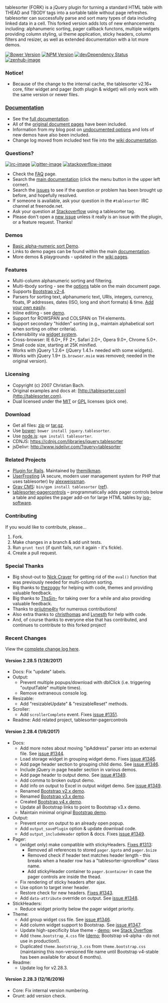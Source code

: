 tablesorter (FORK) is a jQuery plugin for turning a standard HTML table with THEAD and TBODY tags into a sortable table without page refreshes. tablesorter can successfully parse and sort many types of data including linked data in a cell. This forked version adds lots of new enhancements including: alphanumeric sorting, pager callback functons, multiple widgets providing column styling, ui theme application, sticky headers, column filters and resizer, as well as extended documentation with a lot more demos.

[![Bower Version][bower-image]][bower-url] [![NPM Version][npm-image]][npm-url] [![devDependency Status][david-dev-image]][david-dev-url] [![zenhub-image]][zenhub-url]

### Notice!

* Because of the change to the internal cache, the tablesorter v2.16+ core, filter widget and pager (both plugin &amp; widget) will only work with the same version or newer files.

### [Documentation](https://mottie.github.io/tablesorter/docs/)

* See the [full documentation](https://mottie.github.io/tablesorter/docs/).
* All of the [original document pages](http://tablesorter.com/docs/) have been included.
* Information from my blog post on [undocumented options](https://wowmotty.blogspot.com/2011/06/jquery-tablesorter-missing-docs.html) and lots of new demos have also been included.
* Change log moved from included text file into the [wiki documentation](https://github.com/Mottie/tablesorter/wiki/Changes).

### Questions?

[![irc-image]][irc-url] [![gitter-image]][gitter-url] [![stackoverflow-image]][stackoverflow-url]

* Check the [FAQ](https://github.com/Mottie/tablesorter/wiki/FAQ) page.
* Search the [main documentation](https://mottie.github.io/tablesorter/docs/) (click the menu button in the upper left corner).
* Search the [issues](https://github.com/Mottie/tablesorter/issues) to see if the question or problem has been brought up before, and hopefully resolved.
* If someone is available, ask your question in the `#tablesorter` IRC channel at freenode.net.
* Ask your question at [Stackoverflow](https://stackoverflow.com/questions/tagged/tablesorter) using a tablesorter tag.
* Please don't open a [new issue](https://github.com/Mottie/tablesorter/issues) unless it really is an issue with the plugin, or a feature request. Thanks!

### Demos

* [Basic alpha-numeric sort Demo](https://mottie.github.io/tablesorter/).
* Links to demo pages can be found within the main [documentation](https://mottie.github.io/tablesorter/docs/).
* More demos & playgrounds - updated in the [wiki pages](https://github.com/Mottie/tablesorter/wiki).

### Features

* Multi-column alphanumeric sorting and filtering.
* Multi-tbody sorting - see the [options](https://mottie.github.io/tablesorter/docs/index.html#options) table on the main document page.
* Supports [Bootstrap v2-4](https://mottie.github.io/tablesorter/docs/example-option-theme-bootstrap-v3.html).
* Parsers for sorting text, alphanumeric text, URIs, integers, currency, floats, IP addresses, dates (ISO, long and short formats) &amp; time. [Add your own easily](https://mottie.github.io/tablesorter/docs/example-parsers.html).
* Inline editing - see [demo](https://mottie.github.io/tablesorter/docs/example-widget-editable.html).
* Support for ROWSPAN and COLSPAN on TH elements.
* Support secondary "hidden" sorting (e.g., maintain alphabetical sort when sorting on other criteria).
* Extensibility via [widget system](https://mottie.github.io/tablesorter/docs/example-widgets.html).
* Cross-browser: IE 6.0+, FF 2+, Safari 2.0+, Opera 9.0+, Chrome 5.0+.
* Small code size, starting at 25K minified.
* Works with jQuery 1.2.6+ (jQuery 1.4.1+ needed with some widgets).
* Works with jQuery 1.9+ (`$.browser.msie` was removed; needed in the original version).

### Licensing

* Copyright (c) 2007 Christian Bach.
* Original examples and docs at: [http://tablesorter.com](http://tablesorter.com).
* Dual licensed under the [MIT](https://opensource.org/licenses/mit-license.php) or [GPL](https://www.gnu.org/licenses/gpl.html) licenses (pick one).

### Download

* Get all files: [zip](https://github.com/Mottie/tablesorter/archive/master.zip) or [tar.gz](https://github.com/Mottie/tablesorter/archive/master.tar.gz).
* Use [bower](https://bower.io/): `bower install jquery.tablesorter`.
* Use [node.js](https://nodejs.org/): `npm install tablesorter`.
* CDNJS: https://cdnjs.com/libraries/jquery.tablesorter
* jsDelivr: http://www.jsdelivr.com/?query=tablesorter

### Related Projects

* [Plugin for Rails](https://github.com/themilkman/jquery-tablesorter-rails). Maintained by [themilkman](https://github.com/themilkman).
* [UserFrosting](https://github.com/alexweissman/UserFrosting) (A secure, modern user management system for PHP that uses tablesorter) by [alexweissman](https://github.com/alexweissman).
* [Grav CMS](https://getgrav.org/): `bin/gpm install tablesorter` ([ref](https://github.com/Perlkonig/grav-plugin-tablesorter)).
* [tablesorter-pagercontrols](https://github.com/isg-software/tablesorter-pagercontrols) &ndash; programmatically adds pager controls below a table and applies the pager add-on for large HTML tables by [isg-software](https://github.com/isg-software).

### Contributing

If you would like to contribute, please...

1. Fork.
2. Make changes in a branch & add unit tests.
3. Run `grunt test` (if qunit fails, run it again - it's fickle).
4. Create a pull request.

### Special Thanks

* Big shout-out to [Nick Craver](https://github.com/NickCraver) for getting rid of the `eval()` function that was previously needed for multi-column sorting.
* Big thanks to [thezoggy](https://github.com/thezoggy) for helping with code, themes and providing valuable feedback.
* Big thanks to [ThsSin-](https://github.com/TheSin-) for taking over for a while and also providing valuable feedback.
* Thanks to [prijutme4ty](https://github.com/prijutme4ty) for numerous contributions!
* Also extra thanks to [christhomas](https://github.com/christhomas) and [Lynesth](https://github.com/Lynesth) for help with code.
* And, of course thanks to everyone else that has contributed, and continues to contribute to this forked project!

[npm-url]: https://npmjs.org/package/tablesorter
[npm-image]: https://img.shields.io/npm/v/tablesorter.svg
[david-dev-url]: https://david-dm.org/Mottie/tablesorter?type=dev
[david-dev-image]: https://img.shields.io/david/dev/Mottie/tablesorter.svg
[bower-url]: http://bower.io/search/?q=jquery.tablesorter
[bower-image]: https://img.shields.io/bower/v/jquery.tablesorter.svg
[zenhub-url]: https://zenhub.io
[zenhub-image]: https://cdn.rawgit.com/Mottie/tablesorter/master/docs/img/zenhub-badge.svg

[irc-url]: https://kiwiirc.com/client/irc.freenode.net#tablesorter
[irc-image]: https://img.shields.io/badge/irc-%23tablesorter-yellowgreen.svg
[gitter-url]: https://gitter.im/Mottie/tablesorter
[gitter-image]: https://img.shields.io/badge/GITTER-join%20chat-yellowgreen.svg
[stackoverflow-url]: http://stackoverflow.com/questions/tagged/tablesorter
[stackoverflow-image]: https://img.shields.io/badge/stackoverflow-tablesorter-blue.svg

### Recent Changes

View the [complete change log here](https://github.com/Mottie/tablesorter/wiki/Changes).

#### <a name="v2.28.5">Version 2.28.5</a> (1/28/2017)

* Docs: Fix "update" labels.
* Output:
  * Prevent multiple popups/download with dblClick (i.e. triggering "outputTable" multiple times).
  * Remove extraneous console log.
* Resizable:
  * Add "resizableUpdate" & "resizableReset" methods.
* Scroller:
  * Add `scrollerComplete` event. Fixes [issue #1351](https://github.com/Mottie/tablesorter/issues/1351).
* Readme: Add related project, tablesorter-pagercontrols

#### <a name="v2.28.4">Version 2.28.4</a> (1/6/2017)

* Docs:
  * Add more notes about moving "ipAddress" parser into an external file. See [issue #1344](https://github.com/Mottie/tablesorter/issues/1344).
  * Load storage widget in grouping widget demo. Fixes [issue #1346](https://github.com/Mottie/tablesorter/issues/1346).
  * Add page header section to grouping child demo. See [issue #1346](https://github.com/Mottie/tablesorter/issues/1346).
  * Include jQuery in page header section in various demos.
  * Add page header to output demo. See [issue #1349](https://github.com/Mottie/tablesorter/issues/1349).
  * Add comma to broken output demo.
  * Add info on output to Excel in output widget demo. See [issue #1349](https://github.com/Mottie/tablesorter/issues/1349).
  * Renamed [Bootstrap v2.x demo](https://mottie.github.io/tablesorter/docs/example-option-theme-bootstrap-v2.html).
  * Renamed [Bootstrap v3.x demo](https://mottie.github.io/tablesorter/docs/example-option-theme-bootstrap-v3.html).
  * Created [Bootstrap v4.x demo](https://mottie.github.io/tablesorter/docs/example-option-theme-bootstrap-v4.html).
  * Update all Bootstrap links to point to Bootstrap v3.x demo.
  * Maintain minimal original [Bootstrap demo](https://mottie.github.io/tablesorter/docs/example-widget-bootstrap-theme.html).
* Output:
  * Prevent error on output to an already open popup.
  * Add `output_savePlugin` option &amp; update download code.
  * Add `output_includeHeader` option &amp; docs. Fixes [issue #1349](https://github.com/Mottie/tablesorter/issues/1349).
* Pager:
  * (widget only) make compatible with stickyHeaders. [Fixes #1313](https://github.com/Mottie/tablesorter/issues/1313):
    * Removed all references to stored `pager.$goto` and `pager.$size`
    * Removed check if header text matches header length - this breaks when a header row has a "tablesorter-ignoreRow" class name.
    * Add stickyHeader container to `pager.$container` in case the pager controls are inside the thead.
  * Fix rendering of sticky headers after ajax.
  * Use option to target inner header.
  * Restore check for new headers. [Fixes #1343](https://github.com/Mottie/tablesorter/issues/1343).
  * Add `data-attribute` override on output. See [issue #1348](https://github.com/Mottie/tablesorter/issues/1348).
* StickHeaders:
  * Reduce widget priority below the pager widget priority.
* Theme:
  * Add group widget css file. See [issue #1346](https://github.com/Mottie/tablesorter/issues/1346).
  * Add column widget support to Bootstrap. See [issue #1347](https://github.com/Mottie/tablesorter/issues/1347).
  * Update high-specificity blue theme - [demo](https://jsfiddle.net/Mottie/k9uasLc7/); see [Stack Overflow](http://stackoverflow.com/q/41472634/145346).
  * Add `theme.bootstrap_4.css` file ([demo](https://mottie.github.io/tablesorter/docs/example-option-theme-bootstrap-v4.html); Bootstrap v4-alpha - do not use in production!).
  * Duplicated `theme.bootstrap_3.css` from `theme.bootstrap.css` (maintaining this non-versioned file name until Bootstrap v4-stable has been available for about 6 months).
* Readme:
  * Update log for v2.28.3.

#### <a name="v2.28.3">Version 2.28.3</a> (12/16/2016)

* Core: Fix internal version numbering.
* Grunt: add version check.

